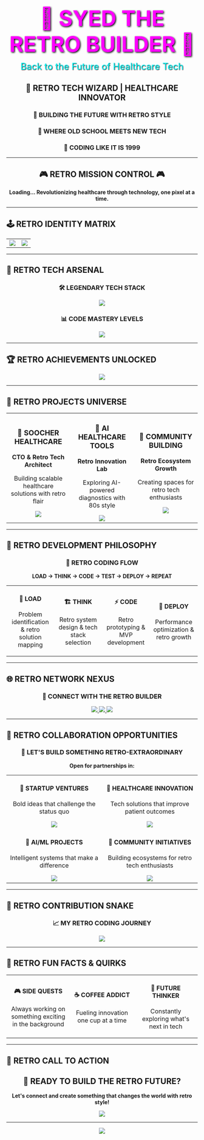 <div align="center">
  <h1 style="color: #ff00ff; font-size: 3.5rem; margin-bottom: 10px; text-shadow: 2px 2px 4px #000000;">🚀 SYED THE RETRO BUILDER 🚀</h1>
  <p style="color: #00ffff; font-size: 1.5rem; margin-top: 0; text-shadow: 1px 1px 2px #000000;">Back to the Future of Healthcare Tech</p>
</div>

<div align="center">
  <h2>🚀 RETRO TECH WIZARD | HEALTHCARE INNOVATOR</h2>
  <h3>💾 BUILDING THE FUTURE WITH RETRO STYLE</h3>
  <h3>🏥 WHERE OLD SCHOOL MEETS NEW TECH</h3>
  <h3>🌟 CODING LIKE IT IS 1999</h3>
</div>

---

<div align="center">
  <h2>🎮 RETRO MISSION CONTROL 🎮</h2>
  <p><strong>Loading... Revolutionizing healthcare through technology, one pixel at a time.</strong></p>
</div>

---

## 🕹️ **RETRO IDENTITY MATRIX**

<div align="center">
  <table>
    <tr>
      <td align="center" width="50%">
        <img src="https://github-readme-stats.vercel.app/api?username=sudo-ping-pong&show_icons=true&theme=radical&hide_border=true&bg_color=000000&title_color=00ff00&icon_color=ff00ff&text_color=00ffff" />
      </td>
      <td align="center" width="50%">
        <img src="https://github-readme-streak-stats.herokuapp.com/?user=sudo-ping-pong&theme=radical&hide_border=true&background=000000&stroke=00ff00&ring=ff00ff&fire=ff00ff&currStreakNum=00ffff&currStreakLabel=00ff00&sideNums=00ffff&sideLabels=00ff00&dates=ff00ff" />
      </td>
    </tr>
  </table>
</div>

---

## 🎯 **RETRO TECH ARSENAL**

<div align="center">
  <h3>🛠️ LEGENDARY TECH STACK</h3>
  <img src="https://skillicons.dev/icons?i=dart,flutter,js,react,nextjs,swift,nodejs,firebase,aws,docker,git,figma&perline=6" />
</div>

<div align="center">
  <h3>📊 CODE MASTERY LEVELS</h3>
  <img src="https://github-readme-stats.vercel.app/api/top-langs/?username=sudo-ping-pong&layout=compact&theme=radical&hide_border=true&bg_color=000000&title_color=00ff00&text_color=00ffff&langs_count=8" />
</div>

---

## 🏆 **RETRO ACHIEVEMENTS UNLOCKED**

<div align="center">
  <img src="https://github-profile-trophy.vercel.app/?username=sudo-ping-pong&theme=darkhub&no-frame=true&row=1&column=7&margin-w=15&margin-h=15" />
</div>

---

## 🌟 **RETRO PROJECTS UNIVERSE**

<div align="center">
  <table>
    <tr>
      <td align="center" width="33%">
        <h3>🏥 SOOCHER HEALTHCARE</h3>
        <p><strong>CTO & Retro Tech Architect</strong></p>
        <p>Building scalable healthcare solutions with retro flair</p>
        <img src="https://img.shields.io/badge/Status-ACTIVE%20DEV-00ff00?style=for-the-badge&logo=vercel" />
      </td>
      <td align="center" width="33%">
        <h3>🤖 AI HEALTHCARE TOOLS</h3>
        <p><strong>Retro Innovation Lab</strong></p>
        <p>Exploring AI-powered diagnostics with 80s style</p>
        <img src="https://img.shields.io/badge/Phase-R%26D%20MODE-ff00ff?style=for-the-badge&logo=openai" />
      </td>
      <td align="center" width="33%">
        <h3>🌱 COMMUNITY BUILDING</h3>
        <p><strong>Retro Ecosystem Growth</strong></p>
        <p>Creating spaces for retro tech enthusiasts</p>
        <img src="https://img.shields.io/badge/Status-GROWING%20STRONG-00ffff?style=for-the-badge&logo=discord" />
      </td>
    </tr>
  </table>
</div>

---

## 🎨 **RETRO DEVELOPMENT PHILOSOPHY**

<div align="center">
  <h3>🔄 RETRO CODING FLOW</h3>
  <p><strong>LOAD → THINK → CODE → TEST → DEPLOY → REPEAT</strong></p>
</div>

<div align="center">
  <table>
    <tr>
      <td align="center" width="25%">
        <h4>💭 LOAD</h4>
        <p>Problem identification & retro solution mapping</p>
      </td>
      <td align="center" width="25%">
        <h4>🏗️ THINK</h4>
        <p>Retro system design & tech stack selection</p>
      </td>
      <td align="center" width="25%">
        <h4>⚡ CODE</h4>
        <p>Retro prototyping & MVP development</p>
      </td>
      <td align="center" width="25%">
        <h4>🚀 DEPLOY</h4>
        <p>Performance optimization & retro growth</p>
      </td>
    </tr>
  </table>
</div>

---

## 🌐 **RETRO NETWORK NEXUS**

<div align="center">
  <h3>🔗 CONNECT WITH THE RETRO BUILDER</h3>
  
  <a href="https://www.linkedin.com/in/imbatmaan" target="_blank">
    <img src="https://img.shields.io/badge/LinkedIn-0077B5?style=for-the-badge&logo=linkedin&logoColor=white" />
  </a>
  
  <a href="https://github.com/sudo-ping-pong" target="_blank">
    <img src="https://img.shields.io/badge/GitHub-100000?style=for-the-badge&logo=github&logoColor=white" />
  </a>
  
  <a href="mailto:your-email@example.com">
    <img src="https://img.shields.io/badge/Email-D14836?style=for-the-badge&logo=gmail&logoColor=white" />
  </a>
</div>

---

## 🎯 **RETRO COLLABORATION OPPORTUNITIES**

<div align="center">
  <h3>🤝 LET'S BUILD SOMETHING RETRO-EXTRAORDINARY</h3>
  <p><strong>Open for partnerships in:</strong></p>
  
  <table>
    <tr>
      <td align="center" width="50%">
        <h4>🚀 STARTUP VENTURES</h4>
        <p>Bold ideas that challenge the status quo</p>
        <img src="https://img.shields.io/badge/Status-OPEN%20FOR%20DISCUSSIONS-00ff00?style=for-the-badge" />
      </td>
      <td align="center" width="50%">
        <h4>🏥 HEALTHCARE INNOVATION</h4>
        <p>Tech solutions that improve patient outcomes</p>
        <img src="https://img.shields.io/badge/Status-ACTIVELY%20SEEKING-ff00ff?style=for-the-badge" />
      </td>
    </tr>
    <tr>
      <td align="center" width="50%">
        <h4>🤖 AI/ML PROJECTS</h4>
        <p>Intelligent systems that make a difference</p>
        <img src="https://img.shields.io/badge/Status-EXPLORING%20OPPORTUNITIES-00ffff?style=for-the-badge" />
      </td>
      <td align="center" width="50%">
        <h4>🌱 COMMUNITY INITIATIVES</h4>
        <p>Building ecosystems for retro tech enthusiasts</p>
        <img src="https://img.shields.io/badge/Status-ALWAYS%20WELCOMING-00ff00?style=for-the-badge" />
      </td>
    </tr>
  </table>
</div>

---

## 🐍 **RETRO CONTRIBUTION SNAKE**

<div align="center">
  <h3>📈 MY RETRO CODING JOURNEY</h3>
  <img src="https://github.com/sudo-ping-pong/sudo-ping-pong/blob/output/github-contribution-grid-snake.svg" />
</div>

---

## 💫 **RETRO FUN FACTS & QUIRKS**

<div align="center">
  <table>
    <tr>
      <td align="center" width="33%">
        <h4>🎮 SIDE QUESTS</h4>
        <p>Always working on something exciting in the background</p>
      </td>
      <td align="center" width="33%">
        <h4>☕ COFFEE ADDICT</h4>
        <p>Fueling innovation one cup at a time</p>
      </td>
      <td align="center" width="33%">
        <h4>🚀 FUTURE THINKER</h4>
        <p>Constantly exploring what's next in tech</p>
      </td>
    </tr>
  </table>
</div>

---

## 🌟 **RETRO CALL TO ACTION**

<div align="center">
  <h2>🚀 READY TO BUILD THE RETRO FUTURE?</h2>
  <p><strong>Let's connect and create something that changes the world with retro style!</strong></p>
  
  <a href="https://www.linkedin.com/in/imbatmaan" target="_blank">
    <img src="https://img.shields.io/badge/Let's%20Connect-00ff00?style=for-the-badge&logo=linkedin&logoColor=black" />
  </a>
</div>

---

<div align="center">
  <img src="https://capsule-render.vercel.app/api?type=waving&color=ff00ff&height=150&section=footer&animation=twinkling" />
</div>
